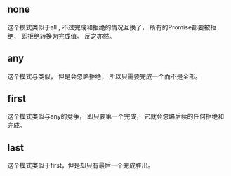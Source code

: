 ##  none 
这个模式类似于all , 不过完成和拒绝的情况互换了， 所有的Promise都要被拒绝， 即拒绝转换为完成值。 
反之亦然。
## any 
这个模式与类似， 但是会忽略拒绝， 所以只需要完成一个而不是全部。
## first
这个模式类似与any的竞争， 即只要第一个完成， 它就会忽略后续的任何拒绝和完成。
## last
这个模式类似于first，但是却只有最后一个完成胜出。

